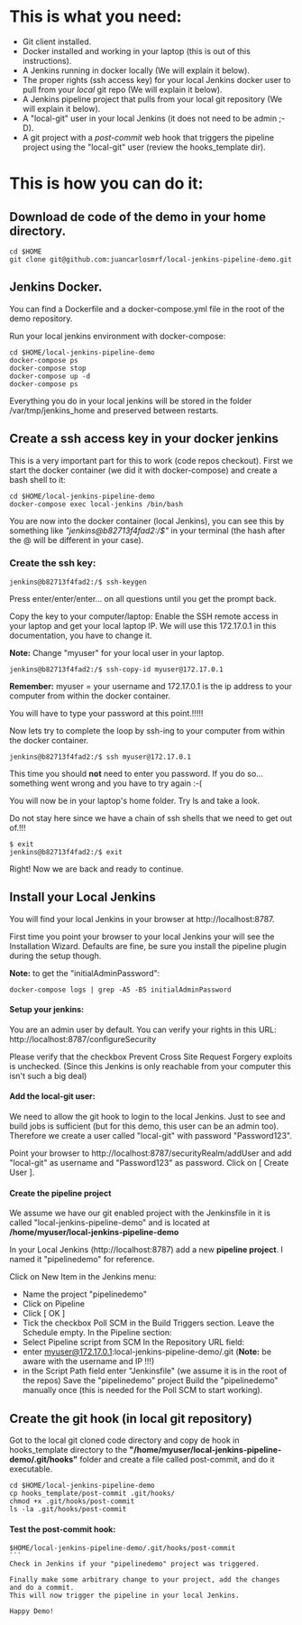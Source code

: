 # This is what you need:

- Git client installed.
- Docker installed and working in your laptop (this is out of this instructions).
- A Jenkins running in docker locally (We will explain it below).
- The proper rights (ssh access key) for your local Jenkins docker user to pull from your *local* git repo (We will explain it below).
- A Jenkins pipeline project that pulls from your local git repository (We will explain it below).
- A "local-git" user in your local Jenkins (it does not need to be admin ;-D).
- A git project with a *post-commit* web hook that triggers the pipeline project using the "local-git" user (review the hooks_template dir).

# This is how you can do it:
## Download de code of the demo in your home directory.
```
cd $HOME
git clone git@github.com:juancarlosmrf/local-jenkins-pipeline-demo.git
```
## Jenkins Docker.
You can find a Dockerfile and a docker-compose.yml file in the root of the demo repository.

Run your local jenkins environment with docker-compose:
```
cd $HOME/local-jenkins-pipeline-demo
docker-compose ps
docker-compose stop
docker-compose up -d
docker-compose ps
```

Everything you do in your local jenkins will be stored in the folder /var/tmp/jenkins_home and preserved between restarts.

## Create a ssh access key in your docker jenkins

This is a very important part for this to work (code repos checkout).
First we start the docker container (we did it with docker-compose) and create a bash shell to it:

```
cd $HOME/local-jenkins-pipeline-demo
docker-compose exec local-jenkins /bin/bash
```

You are now into the docker container (local Jenkins), you can see this by something like *"jenkins@b82713f4fad2:/$"* in your terminal (the hash after the @ will be different in your case).

### Create the ssh key:
```
jenkins@b82713f4fad2:/$ ssh-keygen
```
Press enter/enter/enter... on all questions until you get the prompt back.

Copy the key to your computer/laptop:
Enable the SSH remote access in your laptop and get your local laptop IP. We will use this 172.17.0.1 in this documentation, you have to change it.

**Note:** Change "myuser" for your local user in your laptop.
```
jenkins@b82713f4fad2:/$ ssh-copy-id myuser@172.17.0.1
```
**Remember:**
myuser = your username and 172.17.0.1 is the ip address to your computer from within the docker container.

You will have to type your password at this point.!!!!!

Now lets try to complete the loop by ssh-ing to your computer from within the docker container.
```
jenkins@b82713f4fad2:/$ ssh myuser@172.17.0.1
```
This time you should **not** need to enter you password. If you do so... something went wrong and you have to try again :-(

You will now be in your laptop's home folder. Try ls and take a look.

Do not stay here since we have a chain of ssh shells that we need to get out of.!!!
```
$ exit
jenkins@b82713f4fad2:/$ exit
```
Right! Now we are back and ready to continue.

## Install your Local Jenkins

You will find your local Jenkins in your browser at http://localhost:8787.

First time you point your browser to your local Jenkins your will see the Installation Wizard.
Defaults are fine, be sure you install the pipeline plugin during the setup though.

**Note:** to get the "initialAdminPassword":
```
docker-compose logs | grep -A5 -B5 initialAdminPassword
```

#### Setup your jenkins:

You are an admin user by default. You can verify your rights in this URL:
http://localhost:8787/configureSecurity

Please verify that the checkbox Prevent Cross Site Request Forgery exploits is unchecked. (Since this Jenkins is only reachable from your computer this isn't such a big deal)

#### Add the local-git user:

We need to allow the git hook to login to the local Jenkins. Just to see and build jobs is sufficient (but for this demo, this user can be an admin too). Therefore we create a user called "local-git" with password "Password123".

Point your browser to http://localhost:8787/securityRealm/addUser and add "local-git" as username and "Password123" as password. Click on [ Create User ].

#### Create the pipeline project
We assume we have our git enabled project with the Jenkinsfile in it is called "local-jenkins-pipeline-demo" and is located at **/home/myuser/local-jenkins-pipeline-demo**

In your Local Jenkins (http://localhost:8787) add a new **pipeline project**.
I named it "pipelinedemo" for reference.

Click on New Item in the Jenkins menu:
- Name the project "pipelinedemo"
- Click on Pipeline
- Click [ OK ]
- Tick the checkbox Poll SCM in the Build Triggers section. Leave the Schedule empty.
In the Pipeline section:
- Select Pipeline script from SCM
In the Repository URL field:
- enter myuser@172.17.0.1:local-jenkins-pipeline-demo/.git (**Note:** be aware with the username and IP !!!)
- in the Script Path field enter "Jenkinsfile" (we assume it is in the root of the repos)
Save the "pipelinedemo" project
Build the "pipelinedemo" manually once (this is needed for the Poll SCM to start working).

## Create the git hook (in local git repository)
Got to the local git cloned code directory and copy de hook in hooks_template directory to the **"/home/myuser/local-jenkins-pipeline-demo/.git/hooks"** folder and create a file called post-commit, and do it executable.
```
cd $HOME/local-jenkins-pipeline-demo
cp hooks_template/post-commit .git/hooks/
chmod +x .git/hooks/post-commit
ls -la .git/hooks/post-commit
```

#### Test the post-commit hook:
````
$HOME/local-jenkins-pipeline-demo/.git/hooks/post-commit
```
Check in Jenkins if your "pipelinedemo" project was triggered.

Finally make some arbitrary change to your project, add the changes and do a commit.
This will now trigger the pipeline in your local Jenkins.

Happy Demo!
